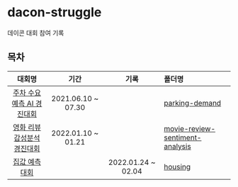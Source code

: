 # dacon-struggle
데이콘 대회 참여 기록

## 목차
| 대회명 | 기간 | 기록 | 폴더명 |
|:-:|:-:|:-:|:-|
| [주차 수요 예측 AI 경진대회](https://dacon.io/competitions/official/235745/overview/description) | 2021.06.10 ~ 07.30 | | [parking-demand](https://github.com/dddonghwa/dacon-struggle/tree/main/parking-demand)|
| [영화 리뷰 감성분석 경진대회](https://dacon.io/competitions/official/235864/overview/description) | 2022.01.10 ~ 01.21 | | [movie-review-sentiment-analysis]()|
| [집값 예측 대회](https://dacon.io/competitions/official/235869/overview/description) | | 2022.01.24 ~ 02.04 | [housing]() | 
